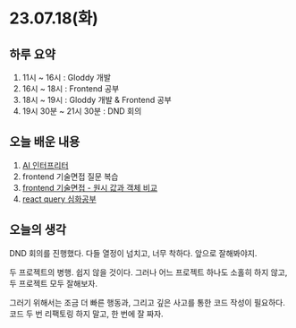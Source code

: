 # 23.07.18(화)

## 하루 요약
1. 11시 ~ 16시 : Gloddy 개발
2. 16시 ~ 18시 : Frontend 공부
3. 18시 ~ 19시 : Gloddy 개발 & Frontend 공부
4. 19시 30분 ~ 21시 30분 : DND 회의

## 오늘 배운 내용
1. [AI 인터프리터](https://www.gpters.org/c/news/code-interpreter-aea80b?fbclid=IwAR1--NNYQxp5xYxiRFPTo_WxXEK5kwerzc_1ixAlqKFo2v-je730eZLbyuU)
2. frontend 기술면접 질문 복습
3. [frontend 기술면접 - 원시 값과 객체 비교](https://github.com/junh0328/prepare_frontend_interview/blob/main/js.md#%EC%9B%90%EC%8B%9C-%EA%B0%92%EA%B3%BC-%EA%B0%9D%EC%B2%B4-%EB%B9%84%EA%B5%90)
4. [react query 심화공부](https://kyounghwan01.github.io/blog/React/react-query/basic/#react-query-%E1%84%8C%E1%85%A1%E1%86%BC%E1%84%8C%E1%85%A5%E1%86%B7)

## 오늘의 생각

DND 회의를 진행했다. 다들 열정이 넘치고, 너무 착하다. 앞으로 잘해봐야지.

두 프로젝트의 병행. 쉽지 않을 것이다. 그러나 어느 프로젝트 하나도 소홀히 하지 않고, 두 프로젝트 모두 잘해보자.

그러기 위해서는 조금 더 빠른 행동과, 그리고 깊은 사고를 통한 코드 작성이 필요하다. 코드 두 번 리팩토링 하지 말고, 한 번에 잘 짜자.